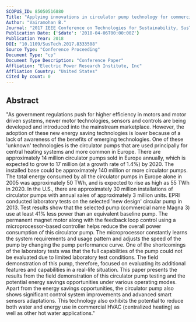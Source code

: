 ```yaml
---
SCOPUS_ID: 85050516880
Title: "Applying innovations in circulator pump technology for commercial building applications"
Author: "Vairamohan B."
Journal: "2017 IEEE Conference on Technologies for Sustainability, SusTech 2017"
Publication Date: {'$date': '2018-04-06T00:00:00Z'}
Publication Year: 2018
DOI: "10.1109/SusTech.2017.8333508"
Source Type: "Conference Proceeding"
Document Type: "cp"
Document Type Description: "Conference Paper"
Affliation: "Electric Power Research Institute, Inc"
Affliation Country: "United States"
Cited by count: 0
---
```


## Abstract
"As government regulations push for higher efficiency in motors and motor driven systems, newer motor technologies, sensors and controls are being developed and introduced into the mainstream marketplace. However, the adoption of these new energy saving technologies is lower because of a lack of awareness of the benefits of emerging technologies. One of these 'unknown' technologies is the circulator pumps that are used principally for central heating systems and more common in Europe. There are approximately 14 million circulator pumps sold in Europe annually, which is expected to grow to 17 million (at a growth rate of 1.4%) by 2020. The installed base could be approximately 140 million or more circulator pumps. The total energy consumed by all the circulator pumps in Europe alone in 2005 was approximately 50 TWh, and is expected to rise as high as 55 TWh in 2020. In the U.S., there are approximately 30 million installations of circulator pumps with annual sales of approximately 3 million units. EPRI conducted laboratory tests on the selected 'new design' circular pump in 2013. Test results show that the selected pump (commercial name Magna 3) use at least 41% less power than an equivalent baseline pump. The permanent magnet motor along with the feedback loop control using a microprocessor-based controller helps reduce the overall power consumption of this circulator pump. The microprocessor constantly learns the system requirements and usage pattern and adjusts the speed of the pump by changing the pump performance curve. One of the shortcomings of the laboratory tests was that the full capabilities of the pump could not be evaluated due to limited laboratory test conditions. The field demonstration of this pump, therefore, focused on evaluating its additional features and capabilities in a real-life situation. This paper presents the results from the field demonstration of this circulator pump testing and the potential energy savings opportunities under various operating modes. Apart from the energy savings opportunities, the circulator pump also shows significant control system improvements and advanced smart sensors adaptations. This technology also exhibits the potential to reduce both water and energy use in commercial HVAC (centralized heating) as well as other hot water applications."
